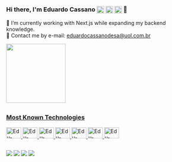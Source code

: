 ### Hi there, I'm Eduardo Cassano <img align="center" width="20rem" height="20rem" src="https://img.icons8.com/color/48/000000/brazil.png"/> <img align="center" width="20rem" height="20rem" src="https://img.icons8.com/color/48/000000/usa.png"/> <img align="center" width="20rem" height="20rem" src="https://img.icons8.com/color/48/000000/italy.png"/> 👋

🌱 I’m currently working with Next.js while expanding my backend knowledge.</br>
📧 Contact me by e-mail: eduardocassanodesa@uol.com.br

<div>
  <a href="https://github.com/ecassano">
  <img height="160rem" src="https://github-readme-stats.vercel.app/api/top-langs/?username=ecassano&layout=compact&theme=vue"/>
</div>
  
  ##

  <div>
    <h3>Most Known Technologies</h3>
    <img alt="Edu-HTML" height="30rem" width="40rem" src="https://cdn.jsdelivr.net/gh/devicons/devicon/icons/html5/html5-original.svg" />
    <img alt="Edu-CSS" height="30rem" width="40rem" src="https://cdn.jsdelivr.net/gh/devicons/devicon/icons/css3/css3-original.svg" />
    <img alt="Edu-JavaScript" height="30rem" width="40rem" src="https://cdn.jsdelivr.net/gh/devicons/devicon/icons/javascript/javascript-original.svg" />
    <img alt="Edu-TypeScript" height="30rem" width="40rem" src="https://cdn.jsdelivr.net/gh/devicons/devicon@latest/icons/typescript/typescript-original.svg" />
    <img alt="Edu-ReactJS" height="30rem" width="40rem" src="https://cdn.jsdelivr.net/gh/devicons/devicon/icons/react/react-original.svg" />
    <img alt="Edu-NextJS" height="30rem" width="40rem" src="https://cdn.jsdelivr.net/gh/devicons/devicon@latest/icons/nextjs/nextjs-original.svg" />
    <img alt="Edu-Redux" height="30rem" width="40rem" src="https://cdn.jsdelivr.net/gh/devicons/devicon@latest/icons/redux/redux-original.svg" />
  </div>

  ##
    
  <div>
    <a href="https://www.linkedin.com/in/eduardo-cassano-a0639323a/" target="_blank"><img src="https://img.shields.io/badge/LinkedIn-0077B5?style=for-the-badge&logo=linkedin&logoColor=white"></a>
    <a href="mailto:educassano54@gmail.com" target="_blank"><img src="https://img.shields.io/badge/Gmail-D14836?style=for-the-badge&logo=gmail&logoColor=white"></a>
    <a href="https://wa.me/5521996152821?text=Hi%20there,%20I'm%20interested%20to%20know%20more%20about%20you!" target="_blank"><img src="https://img.shields.io/badge/WhatsApp-25D366?style=for-the-badge&logo=whatsapp&logoColor=white"></a>
    <a href="https://www.hackerrank.com/eduardocassanod1" target="_blank"><img src="https://img.shields.io/badge/-Hackerrank-2EC866?style=for-the-badge&logo=HackerRank&logoColor=white"></a>
  </div>
